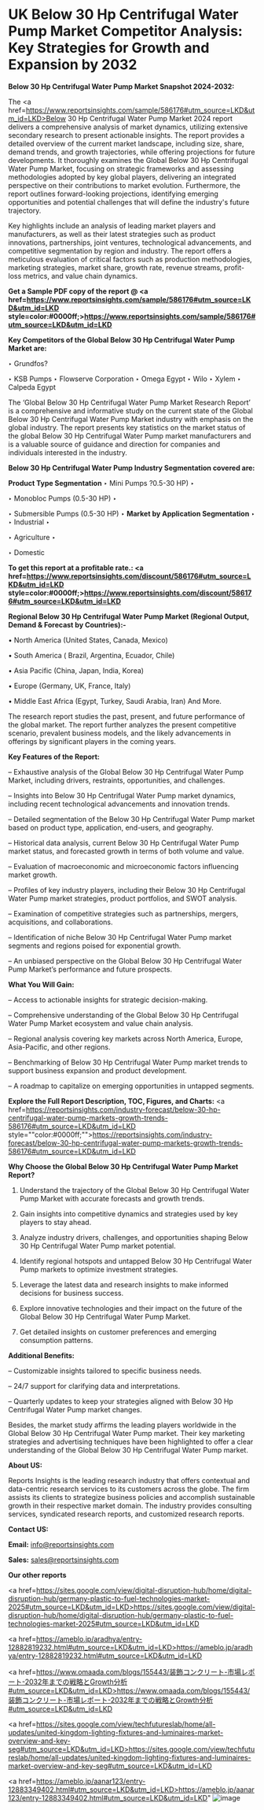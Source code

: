 # UK Below 30 Hp Centrifugal Water Pump Market Competitor Analysis: Key Strategies for Growth and Expansion by 2032

<strong>Below 30 Hp Centrifugal Water Pump Market Snapshot 2024-2032:</strong>

The <a href=https://www.reportsinsights.com/sample/586176#utm_source=LKD&utm_id=LKD>Below 30 Hp Centrifugal Water Pump Market 2024 report</a> delivers a comprehensive analysis of market dynamics, utilizing extensive secondary research to present actionable insights. The report provides a detailed overview of the current market landscape, including size, share, demand trends, and growth trajectories, while offering projections for future developments. It thoroughly examines the Global Below 30 Hp Centrifugal Water Pump Market, focusing on strategic frameworks and assessing methodologies adopted by key global players, delivering an integrated perspective on their contributions to market evolution. Furthermore, the report outlines forward-looking projections, identifying emerging opportunities and potential challenges that will define the industry's future trajectory.

Key highlights include an analysis of leading market players and manufacturers, as well as their latest strategies such as product innovations, partnerships, joint ventures, technological advancements, and competitive segmentation by region and industry. The report offers a meticulous evaluation of critical factors such as production methodologies, marketing strategies, market share, growth rate, revenue streams, profit-loss metrics, and value chain dynamics.

<strong>Get a Sample PDF copy of the report @ <a href=https://www.reportsinsights.com/sample/586176#utm_source=LKD&utm_id=LKD style=color:#0000ff;>https://www.reportsinsights.com/sample/586176#utm_source=LKD&utm_id=LKD</a></strong>

<strong>Key Competitors of the Global Below 30 Hp Centrifugal Water Pump Market are:</strong>

‣ Grundfos?

‣ KSB Pumps
‣ Flowserve Corporation
‣ Omega Egypt
‣ Wilo
‣ Xylem
‣ Calpeda Egypt

The ‘Global Below 30 Hp Centrifugal Water Pump Market Research Report’ is a comprehensive and informative study on the current state of the Global Below 30 Hp Centrifugal Water Pump Market industry with emphasis on the global industry. The report presents key statistics on the market status of the global Below 30 Hp Centrifugal Water Pump market manufacturers and is a valuable source of guidance and direction for companies and individuals interested in the industry.

<strong>Below 30 Hp Centrifugal Water Pump Industry Segmentation covered are:</strong>

<strong>Product Type Segmentation</strong>
‣
Mini Pumps ?0.5-30 HP)
‣ 

‣ Monobloc Pumps (0.5-30 HP)
‣ 

‣ Submersible Pumps (0.5-30 HP)
‣ 
<strong>Market by Application Segmentation</strong>
‣
‣  Industrial
‣ 

‣ Agriculture
‣ 

‣ Domestic

<strong>To get this report at a profitable rate.: <a href=https://www.reportsinsights.com/discount/586176#utm_source=LKD&utm_id=LKD style=color:#0000ff;>https://www.reportsinsights.com/discount/586176#utm_source=LKD&utm_id=LKD</a></strong>

<strong>Regional Below 30 Hp Centrifugal Water Pump Market (Regional Output, Demand &amp; Forecast by Countries):-</strong>

• North America (United States, Canada, Mexico)

• South America ( Brazil, Argentina, Ecuador, Chile)

• Asia Pacific (China, Japan, India, Korea)

• Europe (Germany, UK, France, Italy)

• Middle East Africa (Egypt, Turkey, Saudi Arabia, Iran) And More.

The research report studies the past, present, and future performance of the global market. The report further analyzes the present competitive scenario, prevalent business models, and the likely advancements in offerings by significant players in the coming years.

<strong>Key Features of the Report:</strong>

– Exhaustive analysis of the Global Below 30 Hp Centrifugal Water Pump Market, including drivers, restraints, opportunities, and challenges.

– Insights into Below 30 Hp Centrifugal Water Pump market dynamics, including recent technological advancements and innovation trends.

– Detailed segmentation of the Below 30 Hp Centrifugal Water Pump market based on product type, application, end-users, and geography.

– Historical data analysis, current Below 30 Hp Centrifugal Water Pump market status, and forecasted growth in terms of both volume and value.

– Evaluation of macroeconomic and microeconomic factors influencing market growth.

– Profiles of key industry players, including their Below 30 Hp Centrifugal Water Pump market strategies, product portfolios, and SWOT analysis.

– Examination of competitive strategies such as partnerships, mergers, acquisitions, and collaborations.

– Identification of niche Below 30 Hp Centrifugal Water Pump market segments and regions poised for exponential growth.

– An unbiased perspective on the Global Below 30 Hp Centrifugal Water Pump Market’s performance and future prospects.

<strong>What You Will Gain:</strong>

– Access to actionable insights for strategic decision-making.

– Comprehensive understanding of the Global Below 30 Hp Centrifugal Water Pump Market ecosystem and value chain analysis.

– Regional analysis covering key markets across North America, Europe, Asia-Pacific, and other regions.

– Benchmarking of Below 30 Hp Centrifugal Water Pump market trends to support business expansion and product development.

– A roadmap to capitalize on emerging opportunities in untapped segments.

<strong>Explore the Full Report Description, TOC, Figures, and Charts:</strong>
<a href=https://reportsinsights.com/industry-forecast/below-30-hp-centrifugal-water-pump-markets-growth-trends-586176#utm_source=LKD&utm_id=LKD style=""color:#0000ff;"">https://reportsinsights.com/industry-forecast/below-30-hp-centrifugal-water-pump-markets-growth-trends-586176#utm_source=LKD&utm_id=LKD</a>

<strong>Why Choose the Global Below 30 Hp Centrifugal Water Pump Market Report?</strong>

1. Understand the trajectory of the Global Below 30 Hp Centrifugal Water Pump Market with accurate forecasts and growth trends.

2. Gain insights into competitive dynamics and strategies used by key players to stay ahead.

3. Analyze industry drivers, challenges, and opportunities shaping Below 30 Hp Centrifugal Water Pump market potential.

4. Identify regional hotspots and untapped Below 30 Hp Centrifugal Water Pump markets to optimize investment strategies.

5. Leverage the latest data and research insights to make informed decisions for business success.

6. Explore innovative technologies and their impact on the future of the Global Below 30 Hp Centrifugal Water Pump Market.

7. Get detailed insights on customer preferences and emerging consumption patterns.

<strong>Additional Benefits:</strong>

– Customizable insights tailored to specific business needs.

– 24/7 support for clarifying data and interpretations.

– Quarterly updates to keep your strategies aligned with Below 30 Hp Centrifugal Water Pump market changes.

Besides, the market study affirms the leading players worldwide in the Global Below 30 Hp Centrifugal Water Pump market. Their key marketing strategies and advertising techniques have been highlighted to offer a clear understanding of the Global Below 30 Hp Centrifugal Water Pump market.

<strong><strong>About US</strong>:</strong>

Reports Insights is the leading research industry that offers contextual and data-centric research services to its customers across the globe. The firm assists its clients to strategize business policies and accomplish sustainable growth in their respective market domain. The industry provides consulting services, syndicated research reports, and customized research reports.

<strong>Contact US:</strong>

<p class=><b>Email:</b> <a href=mailto:info@reportsinsights.com>info@reportsinsights.com</a></p>
<p class=><b>Sales:</b> <a href=mailto:sales@reportsinsights.com>sales@reportsinsights.com</a></p>

<strong>Our other reports</strong>

<a href=https://sites.google.com/view/digital-disruption-hub/home/digital-disruption-hub/germany-plastic-to-fuel-technologies-market-2025#utm_source=LKD&utm_id=LKD>https://sites.google.com/view/digital-disruption-hub/home/digital-disruption-hub/germany-plastic-to-fuel-technologies-market-2025#utm_source=LKD&utm_id=LKD</a>

<a href=https://ameblo.jp/aradhya/entry-12882819232.html#utm_source=LKD&utm_id=LKD>https://ameblo.jp/aradhya/entry-12882819232.html#utm_source=LKD&utm_id=LKD</a>

<a href=https://www.omaada.com/blogs/155443/装飾コンクリート-市場レポート-2032年までの戦略とGrowth分析#utm_source=LKD&utm_id=LKD>https://www.omaada.com/blogs/155443/装飾コンクリート-市場レポート-2032年までの戦略とGrowth分析#utm_source=LKD&utm_id=LKD</a>

<a href=https://sites.google.com/view/techfutureslab/home/all-updates/united-kingdom-lighting-fixtures-and-luminaires-market-overview-and-key-seg#utm_source=LKD&utm_id=LKD>https://sites.google.com/view/techfutureslab/home/all-updates/united-kingdom-lighting-fixtures-and-luminaires-market-overview-and-key-seg#utm_source=LKD&utm_id=LKD</a>

<a href=https://ameblo.jp/aanar123/entry-12883349402.html#utm_source=LKD&utm_id=LKD>https://ameblo.jp/aanar123/entry-12883349402.html#utm_source=LKD&utm_id=LKD</a>"
![image](https://github.com/user-attachments/assets/3d54dca5-679f-460d-bd67-001994286355)
